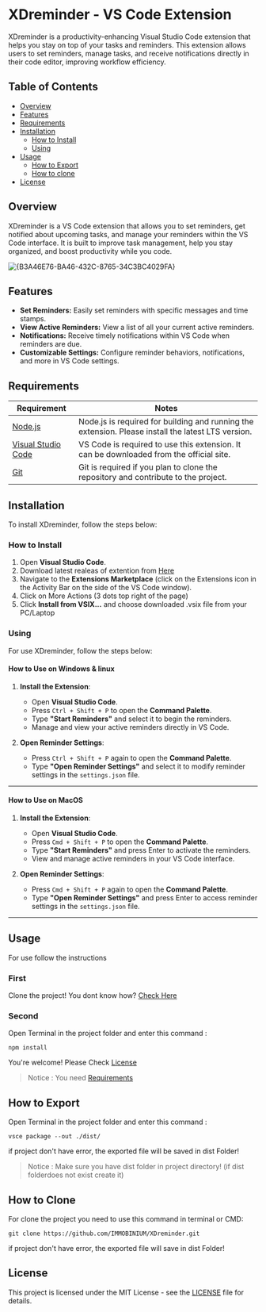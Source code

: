 # XDreminder - VS Code Extension

XDreminder is a productivity-enhancing Visual Studio Code extension that helps you stay on top of your tasks and reminders. This extension allows users to set reminders, manage tasks, and receive notifications directly in their code editor, improving workflow efficiency.

## Table of Contents

- [Overview](#overview)
- [Features](#features)
- [Requirements](#requirements)
- [Installation](#installation)
  - [How to Install](#how-to-install)
  - [Using](#using)
- [Usage](#usage)
  - [How to Export](#how-to-export)
  - [How to clone](#how-to-clone)
- [License](#license)

## Overview

XDreminder is a VS Code extension that allows you to set reminders, get notified about upcoming tasks, and manage your reminders within the VS Code interface. It is built to improve task management, help you stay organized, and boost productivity while you code.

![{B3A46E76-BA46-432C-8765-34C3BC4029FA}](https://github.com/user-attachments/assets/c284d69b-d5d1-4fbe-83f2-c17b910d8e3c)


## Features

- **Set Reminders:** Easily set reminders with specific messages and time stamps.
- **View Active Reminders:** View a list of all your current active reminders.
- **Notifications:** Receive timely notifications within VS Code when reminders are due.
- **Customizable Settings:** Configure reminder behaviors, notifications, and more in VS Code settings.

## Requirements

| Requirement                                          | Notes                                                                                              |
| ---------------------------------------------------- | -------------------------------------------------------------------------------------------------- |
| [Node.js](https://nodejs.org/en/)                    | Node.js is required for building and running the extension. Please install the latest LTS version. |
| [Visual Studio Code](https://code.visualstudio.com/) | VS Code is required to use this extension. It can be downloaded from the official site.            |
| [Git](https://git-scm.com/)                          | Git is required if you plan to clone the repository and contribute to the project.                 |

## Installation

To install XDreminder, follow the steps below:

### How to Install

1. Open **Visual Studio Code**.
2. Download latest realeas of extention from [Here](https://github.com/IMMOBINIUM/XDreminder/releases)
3. Navigate to the **Extensions Marketplace** (click on the Extensions icon in the Activity Bar on the side of the VS Code window).
4. Click on More Actions (3 dots top right of the page)
5. Click **Install from VSIX...** and choose downloaded .vsix file from your PC/Laptop

### Using

For use XDreminder, follow the steps below:

#### How to Use on Windows & linux

1. **Install the Extension**:

   - Open **Visual Studio Code**.
   - Press `Ctrl + Shift + P` to open the **Command Palette**.
   - Type **"Start Reminders"** and select it to begin the reminders.
   - Manage and view your active reminders directly in VS Code.

2. **Open Reminder Settings**:
   - Press `Ctrl + Shift + P` again to open the **Command Palette**.
   - Type **"Open Reminder Settings"** and select it to modify reminder settings in the `settings.json` file.

---

#### How to Use on MacOS

1. **Install the Extension**:

   - Open **Visual Studio Code**.
   - Press `Cmd + Shift + P` to open the **Command Palette**.
   - Type **"Start Reminders"** and press Enter to activate the reminders.
   - View and manage active reminders in your VS Code interface.

2. **Open Reminder Settings**:
   - Press `Cmd + Shift + P` again to open the **Command Palette**.
   - Type **"Open Reminder Settings"** and press Enter to access reminder settings in the `settings.json` file.

---

## Usage

For use follow the instructions

### First

Clone the project! You dont know how? [Check Here](#how-to-clone)

### Second

Open Terminal in the project folder and enter this command :

```CMD , Terminal
npm install
```

You're welcome! Please Check [License](#license)

> Notice : You need [Requirements](#requirements)

## How to Export

Open Terminal in the project folder and enter this command :

```CMD , Terminal
vsce package --out ./dist/
```

if project don't have error, the exported file will be saved in dist Folder!


> Notice : Make sure you have dist folder in project directory! (if dist folderdoes not exist create it)


## How to Clone

For clone the project you need to use this command in terminal or CMD:

```CMD , Terminal
git clone https://github.com/IMMOBINIUM/XDreminder.git
```

if project don't have error, the exported file will save in dist Folder!


## License

This project is licensed under the MIT License - see the [LICENSE](#license) file for details.
